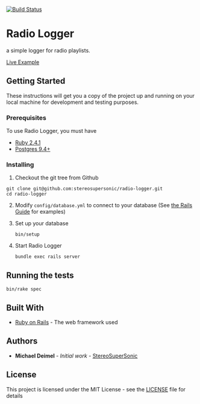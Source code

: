 [![Build Status](https://travis-ci.org/stereosupersonic/radio-logger.svg)](https://travis-ci.org/stereosupersonic/radio-logger)

# Radio Logger

a simple logger for radio playlists.

[Live Example](https://radio-logger.herokuapp.com/)

## Getting Started

These instructions will get you a copy of the project up and running on your local machine for development and testing purposes.

### Prerequisites

To use Radio Logger, you must have

 - [Ruby 2.4.1](https://www.ruby-lang.org/en/downloads)
 - [Postgres 9.4+](http://www.postgresql.org/download)

### Installing  

1. Checkout the git tree from Github

  ```
  git clone git@github.com:stereosupersonic/radio-logger.git
  cd radio-logger
  ```

2. Modify `config/database.yml` to connect to your database (See [the Rails Guide](http://guides.rubyonrails.org/configuring.html#configuring-a-database) for examples)

4. Set up your database

    ```
    bin/setup
    ```

5. Start Radio Logger

    ```
    bundle exec rails server
    ```


## Running the tests

  ```
  bin/rake spec
  ```

## Built With

* [Ruby on Rails](https://github.com/rails/rails) - The web framework used


## Authors

* **Michael Deimel** - *Initial work* - [StereoSuperSonic](https://github.com/stereosupersonic)

## License

This project is licensed under the MIT License - see the [LICENSE](LICENSE) file for details
